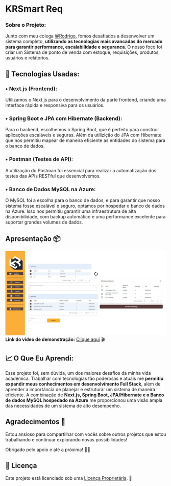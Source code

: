 # KRSmart Req

### Sobre o Projeto:

Junto com meu colega [@Rodrigo](https://github.com/RodrigoPereir4), fomos desafiados a desenvolver um sistema completo, **utilizando as tecnologias mais avancadas do mercado para garantir performance, escalabilidade e seguranca**. O nosso foco foi criar um Sistema de ponto de venda com estoque, requisições, produtos, usuários e relátorios.

<h2>🚀 Tecnologias Usadas:</h2>

<h3>• Next.js (Frontend):</h3>

Utilizamos o Next.js para o desenvolvimento da parte frontend, criando uma interface rápida e responsiva para os usuários.

<h3>• Spring Boot e JPA com Hibernate (Backend):</h3>

Para o backend, escolhemos o Spring Boot, que é perfeito para construir aplicações escaláveis e seguras. Além da utilizição do JPA com Hibernate que nos permitiu mapear de maneira eficiente as entidades do sistema para o banco de dados.

<h3>• Postman (Testes de API):</h3>

A utilização do Postman foi essencial para realizar a automatização dos testes das APIs RESTful que desenvolvemos.

<h3>• Banco de Dados MySQL na Azure:</h3>

O MySQL foi a escolha para o banco de dados, e para garantir que nosso sistema fosse escalável e seguro, optamos por hospedar o banco de dados na Azure. Isso nos permitiu garantir uma infraestrutura de alta disponibilidade, com backup automático e uma performance excelente para suportar grandes volumes de dados.

## Apresentação 📦
![Imagem do Projeto](frontend/images/CapaReq.jpeg) <br>
**Link do vídeo de demonstração:** [Clique aqui](https://www.linkedin.com/posts/kaique-parente-da-silva-82697b216_ol%C3%A1-pessoal-hoje-eu-vim-compartilhar-voc%C3%AAs-activity-7282562390708097024-MxNo?utm_source=share&utm_medium=member_desktop) 🎬

<h2>📈 O Que Eu Aprendi:</h2>

Esse projeto foi, sem dúvida, um dos maiores desafios da minha vida acadêmica. Trabalhar com tecnologias tão poderosas e atuais me **permitiu expandir meus conhecimentos em desenvolvimento Full Stack**, além de aprender a importância de planejar e estruturar um sistema de maneira eficiente. A combinação de **Next.js, Spring Boot, JPA/Hibernate e o Banco de dados MySQL hospedado na Azure** me proporcionou uma visão ampla das necessidades de um sistema de alto desempenho.

## Agradecimentos 🙏
Estou ansioso para compartilhar com vocês sobre outros projetos que estou trabalhando e continuar explorando novas possibilidades!

Obrigado pelo apoio e até a próxima! 👋🚀

## :memo: Licença

Este projeto está licenciado sob uma [Licença Proprietária](LICENSE). 📜
